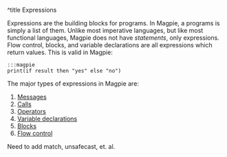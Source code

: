 ^title Expressions

Expressions are the building blocks for programs. In Magpie, a programs is simply a list of them. Unlike most imperative languages, but like most functional
languages, Magpie does not have *statements*, only expressions. Flow control,
blocks, and variable declarations are all expressions which return values. This
is valid in Magpie:

    :::magpie
    print(if result then "yes" else "no")

The major types of expressions in Magpie are:

1. [Messages](expressions/messages.html)
2. [Calls](expressions/calls.html)
3. [Operators](expressions/operators.html)
4. [Variable declarations](expressions/variables.html)
5. [Blocks](expressions/blocks.html)
6. [Flow control](expressions/flow-control.html)

<p class="future">Need to add match, unsafecast, et. al.</p>